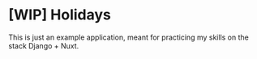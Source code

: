 # [WIP] Holidays
This is just an example application, meant for practicing my skills on the stack Django + Nuxt.
